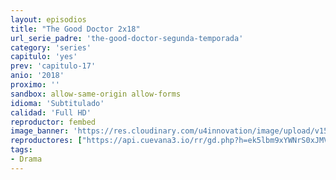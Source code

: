 ```yaml
---
layout: episodios
title: "The Good Doctor 2x18"
url_serie_padre: 'the-good-doctor-segunda-temporada'
category: 'series'
capitulo: 'yes'
prev: 'capitulo-17'
anio: '2018'
proximo: ''
sandbox: allow-same-origin allow-forms
idioma: 'Subtitulado'
calidad: 'Full HD'
reproductor: fembed
image_banner: 'https://res.cloudinary.com/u4innovation/image/upload/v1560111093/goodd-dcotro-banner-min_tsja92.jpg'
reproductores: ["https://api.cuevana3.io/rr/gd.php?h=ek5lbm9xYWNrS0xJMVp5b21KREk0dFBLbjVkaHhkRGdrOG1jbnBpUnhhS1Yyb21lWThhbG9OS3JyS0NaMXRTbDF0ZVluNUxCck5tbjBXQ0lxTHpHekxhU3FadVkyUT09"]
tags:
- Drama
---
```











